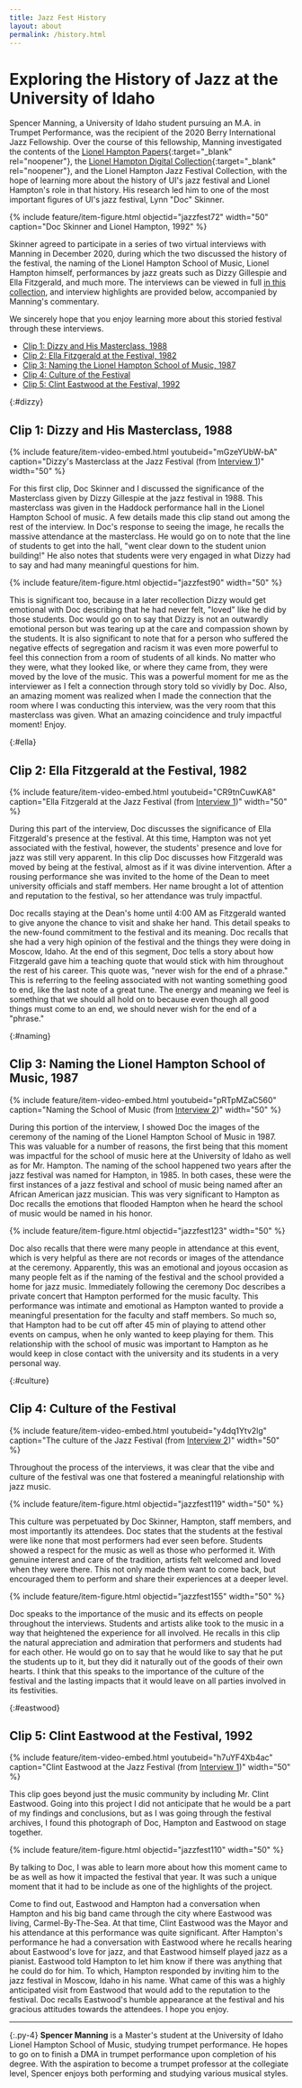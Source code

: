 ```yaml
---
title: Jazz Fest History
layout: about
permalink: /history.html
---
```


# Exploring the History of Jazz at the University of Idaho

Spencer Manning, a University of Idaho student pursuing an M.A. in Trumpet Performance, was the recipient of the 2020 Berry International Jazz Fellowship.
Over the course of this fellowship, Manning investigated the contents of the [Lionel Hampton Papers](http://archiveswest.orbiscascade.org/ark:/80444/xv46578){:target="_blank" rel="noopener"}, the [Lionel Hampton Digital Collection](https://www.ijc.uidaho.edu/hampton_collection/){:target="_blank" rel="noopener"}, and the Lionel Hampton Jazz Festival Collection, with the hope of learning more about the history of UI's jazz festival and Lionel Hampton's role in that history.
His research led him to one of the most important figures of UI's jazz festival, Lynn "Doc" Skinner.

{% include feature/item-figure.html objectid="jazzfest72" width="50" caption="Doc Skinner and Lionel Hampton, 1992" %}

Skinner agreed to participate in a series of two virtual interviews with Manning in December 2020, during which the two discussed the history of the festival, the naming of the Lionel Hampton School of Music, Lionel Hampton himself, performances by jazz greats such as Dizzy Gillespie and Ella Fitzgerald, and much more.
The interviews can be viewed in full [in this collection](/digital/jazzfest/browse.html#video), and interview highlights are provided below, accompanied by Manning's commentary.

We sincerely hope that you enjoy learning more about this storied festival through these interviews.

- [Clip 1: Dizzy and His Masterclass, 1988](#dizzy)
- [Clip 2: Ella Fitzgerald at the Festival, 1982](#ella)
- [Clip 3: Naming the Lionel Hampton School of Music, 1987](#naming)
- [Clip 4: Culture of the Festival](#culture)
- [Clip 5: Clint Eastwood at the Festival, 1992](#eastwood)

{:#dizzy}
## Clip 1: Dizzy and His Masterclass, 1988

{% include feature/item-video-embed.html youtubeid="mGzeYUbW-bA" caption="Dizzy's Masterclass at the Jazz Festival (from [Interview 1](/digital/jazzfest/items/jazzfest55.html))" width="50" %}

For this first clip, Doc Skinner and I discussed the significance of the Masterclass given by Dizzy Gillespie at the jazz festival in 1988. 
This masterclass was given in the Haddock performance hall in the Lionel Hampton School of music. A few details made this clip stand out among the rest of the interview. 
In Doc's response to seeing the image, he recalls the massive attendance at the masterclass. 
He would go on to note that the line of students to get into the hall, "went clear down to the student union building!" 
He also notes that students were very engaged in what Dizzy had to say and had many meaningful questions for him.

{% include feature/item-figure.html objectid="jazzfest90" width="50" %}

This is significant too, because in a later recollection Dizzy would get emotional with Doc describing that he had never felt, "loved" like he did by those students. 
Doc would go on to say that Dizzy is not an outwardly emotional person but was tearing up at the care and compassion shown by the students. 
It is also significant to note that for a person who suffered the negative effects of segregation and racism it was even more powerful to feel this connection from a room of students of all kinds. 
No matter who they were, what they looked like, or where they came from, they were moved by the love of the music. 
This was a powerful moment for me as the interviewer as I felt a connection through story told so vividly by Doc. 
Also, an amazing moment was realized when I made the connection that the room where I was conducting this interview, was the very room that this masterclass was given. 
What an amazing coincidence and truly impactful moment! 
Enjoy.

{:#ella}
## Clip 2: Ella Fitzgerald at the Festival, 1982

{% include feature/item-video-embed.html youtubeid="CR9tnCuwKA8" caption="Ella Fitzgerald at the Jazz Festival (from [Interview 1](/digital/jazzfest/items/jazzfest55.html))" width="50" %}

During this part of the interview, Doc discusses the significance of Ella Fitzgerald's presence at the festival. 
At this time, Hampton was not yet associated with the festival, however, the students' presence and love for jazz was still very apparent. 
In this clip Doc discusses how Fitzgerald was moved by being at the festival, almost as if it was divine intervention. 
After a rousing performance she was invited to the home of the Dean to meet university officials and staff members. 
Her name brought a lot of attention and reputation to the festival, so her attendance was truly impactful. 

Doc recalls staying at the Dean's home until 4:00 AM as Fitzgerald wanted to give anyone the chance to visit and shake her hand. 
This detail speaks to the new-found commitment to the festival and its meaning. 
Doc recalls that she had a very high opinion of the festival and the things they were doing in Moscow, Idaho. 
At the end of this segment, Doc tells a story about how Fitzgerald gave him a teaching quote that would stick with him throughout the rest of his career. 
This quote was, "never wish for the end of a phrase." 
This is referring to the feeling associated with not wanting something good to end, like the last note of a great tune. 
The energy and meaning we feel is something that we should all hold on to because even though all good things must come to an end, we should never wish for the end of a "phrase."

{:#naming}
## Clip 3: Naming the Lionel Hampton School of Music, 1987

{% include feature/item-video-embed.html youtubeid="pRTpMZaC560" caption="Naming the School of Music (from [Interview 2](/digital/jazzfest/items/jazzfest56.html))" width="50" %}

During this portion of the interview, I showed Doc the images of the ceremony of the naming of the Lionel Hampton School of Music in 1987. 
This was valuable for a number of reasons, the first being that this moment was impactful for the school of music here at the University of Idaho as well as for Mr. Hampton. 
The naming of the school happened two years after the jazz festival was named for Hampton, in 1985.
In both cases, these were the first instances of a jazz festival and school of music being named after an African American jazz musician.
This was very significant to Hampton as Doc recalls the emotions that flooded Hampton when he heard the school of music would be named in his honor. 

{% include feature/item-figure.html objectid="jazzfest123" width="50" %}

Doc also recalls that there were many people in attendance at this event, which is very helpful as there are not records or images of the attendance at the ceremony. 
Apparently, this was an emotional and joyous occasion as many people felt as if the naming of the festival and the school provided a home for jazz music. 
Immediately following the ceremony Doc describes a private concert that Hampton performed for the music faculty. 
This performance was intimate and emotional as Hampton wanted to provide a meaningful presentation for the faculty and staff members. 
So much so, that Hampton had to be cut off after 45 min of playing to attend other events on campus, when he only wanted to keep playing for them. 
This relationship with the school of music was important to Hampton as he would keep in close contact with the university and its students in a very personal way.

{:#culture}
## Clip 4: Culture of the Festival

{% include feature/item-video-embed.html youtubeid="y4dq1Ytv2lg" caption="The culture of the Jazz Festival (from [Interview 2](/digital/jazzfest/items/jazzfest56.html))" width="50" %}

Throughout the process of the interviews, it was clear that the vibe and culture of the festival was one that fostered a meaningful relationship with jazz music. 

{% include feature/item-figure.html objectid="jazzfest119" width="50" %}

This culture was perpetuated by Doc Skinner, Hampton, staff members, and most importantly its attendees. 
Doc states that the students at the festival were like none that most performers had ever seen before. 
Students showed a respect for the music as well as those who performed it. 
With genuine interest and care of the tradition, artists felt welcomed and loved when they were there. 
This not only made them want to come back, but encouraged them to perform and share their experiences at a deeper level.

{% include feature/item-figure.html objectid="jazzfest155" width="50" %}

Doc speaks to the importance of the music and its effects on people throughout the interviews. 
Students and artists alike took to the music in a way that heightened the experience for all involved. 
He recalls in this clip the natural appreciation and admiration that performers and students had for each other. 
He would go on to say that he would like to say that he put the students up to it, but they did it naturally out of the goods of their own hearts. 
I think that this speaks to the importance of the culture of the festival and the lasting impacts that it would leave on all parties involved in its festivities.

{:#eastwood}
## Clip 5: Clint Eastwood at the Festival, 1992

{% include feature/item-video-embed.html youtubeid="h7uYF4Xb4ac" caption="Clint Eastwood at the Jazz Festival (from [Interview 1](/digital/jazzfest/items/jazzfest55.html))" width="50" %}

This clip goes beyond just the music community by including Mr. Clint Eastwood. 
Going into this project I did not anticipate that he would be a part of my findings and conclusions, but as I was going through the festival archives, I found this photograph of Doc, Hampton and Eastwood on stage together. 

{% include feature/item-figure.html objectid="jazzfest110" width="50" %}

By talking to Doc, I was able to learn more about how this moment came to be as well as how it impacted the festival that year. 
It was such a unique moment that it had to be include as one of the highlights of the project. 

Come to find out, Eastwood and Hampton had a conversation when Hampton and his big band came through the city where Eastwood was living, Carmel-By-The-Sea. 
At that time, Clint Eastwood was the Mayor and his attendance at this performance was quite significant. 
After Hampton's performance he had a conversation with Eastwood where he recalls hearing about Eastwood's love for jazz, and that Eastwood himself played jazz as a pianist. 
Eastwood told Hampton to let him know if there was anything that he could do for him. 
To which, Hampton responded by inviting him to the jazz festival in Moscow, Idaho in his name. 
What came of this was a highly anticipated visit from Eastwood that would add to the reputation to the festival. 
Doc recalls Eastwood's humble appearance at the festival and his gracious attitudes towards the attendees. 
I hope you enjoy.

---

{:.py-4}
**Spencer Manning** is a Master's student at the University of Idaho Lionel Hampton School of Music, studying trumpet performance. 
He hopes to go on to finish a DMA in trumpet performance upon completion of his degree. 
With the aspiration to become a trumpet professor at the collegiate level, Spencer enjoys both performing and studying various musical styles. 